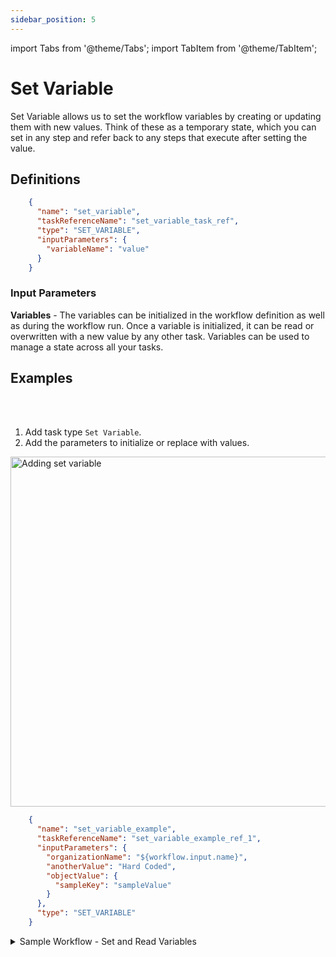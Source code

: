 ```yaml
---
sidebar_position: 5
---
```



import Tabs from '@theme/Tabs';
import TabItem from '@theme/TabItem';

# Set Variable

Set Variable allows us to set the workflow variables by creating or updating them with new values. Think of these as a temporary state, which you can set in any step and refer back to any steps that execute after setting the value.

## Definitions

```json
    {
      "name": "set_variable",
      "taskReferenceName": "set_variable_task_ref",
      "type": "SET_VARIABLE",
      "inputParameters": {
        "variableName": "value"
      }
    }
```

### Input Parameters

**Variables** - The variables can be initialized in the workflow definition as well as during the workflow run. Once a variable is initialized, it can be read or overwritten with a new value by any other task. Variables can be used to manage a state across all your tasks.

## Examples


<Tabs>
<TabItem value="UI" label="UI" className="paddedContent">

<div className="row">
<div className="col col--4">

<br/>
<br/>

1. Add task type `Set Variable`.
2. Add the parameters to initialize or replace with values.

</div>
<div className="col">
<div className="embed-loom-video">

<p><img src="/content/img/ui-guide-set-variable.png" alt="Adding set variable" width="560" height="auto"/></p>

</div>
</div>
</div>



</TabItem>
 <TabItem value="JSON" label="JSON">

```json
    {
      "name": "set_variable_example",
      "taskReferenceName": "set_variable_example_ref_1",
      "inputParameters": {
        "organizationName": "${workflow.input.name}",
        "anotherValue": "Hard Coded",
        "objectValue": {
          "sampleKey": "sampleValue"
        }
      },
      "type": "SET_VARIABLE"
    }
```

</TabItem>
</Tabs>


<details><summary>Sample Workflow - Set and Read Variables</summary>
<p>
Suppose in a workflow, we have to store a value in a variable and then, later in the workflow, reuse the value stored in the variable just as we do in programming; in such scenarios, the <i><b>Set Variable</b></i> task can be used.
<br/><br/>

Following is the workflow definition with the SET_VARIABLE task.

```json
{
  "name": "Set_Variable_Workflow",
  "description": "Set a value to a variable and then reuse it later in the workflow",
  "tasks": [
    {
      "name": "Set_Name",
      "taskReferenceName": "Set_Name",
      "type": "SET_VARIABLE",
      "inputParameters": {
        "name": "Orkes"
      }
    },
    {
      "name": "Read_Name",
      "taskReferenceName": "Read_Name",
      "inputParameters": {
        "var_name" : "${workflow.variables.name}"
      },
      "type": "SIMPLE"
    }
  ]
}
```

The above example shows that the task **Set_Name** is a Set Variable Task, and the variable name is set to **Orkes**. Later in the workflow, it is referenced by **${workflow.variables.name}** in another task.
</p>
</details>